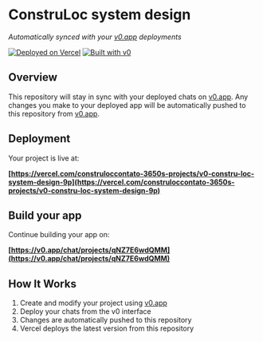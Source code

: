 # ConstruLoc system design

*Automatically synced with your [v0.app](https://v0.app) deployments*

[![Deployed on Vercel](https://img.shields.io/badge/Deployed%20on-Vercel-black?style=for-the-badge&logo=vercel)](https://vercel.com/construloccontato-3650s-projects/v0-constru-loc-system-design-9p)
[![Built with v0](https://img.shields.io/badge/Built%20with-v0.app-black?style=for-the-badge)](https://v0.app/chat/projects/qNZ7E6wdQMM)

## Overview

This repository will stay in sync with your deployed chats on [v0.app](https://v0.app).
Any changes you make to your deployed app will be automatically pushed to this repository from [v0.app](https://v0.app).

## Deployment

Your project is live at:

**[https://vercel.com/construloccontato-3650s-projects/v0-constru-loc-system-design-9p](https://vercel.com/construloccontato-3650s-projects/v0-constru-loc-system-design-9p)**

## Build your app

Continue building your app on:

**[https://v0.app/chat/projects/qNZ7E6wdQMM](https://v0.app/chat/projects/qNZ7E6wdQMM)**

## How It Works

1. Create and modify your project using [v0.app](https://v0.app)
2. Deploy your chats from the v0 interface
3. Changes are automatically pushed to this repository
4. Vercel deploys the latest version from this repository
